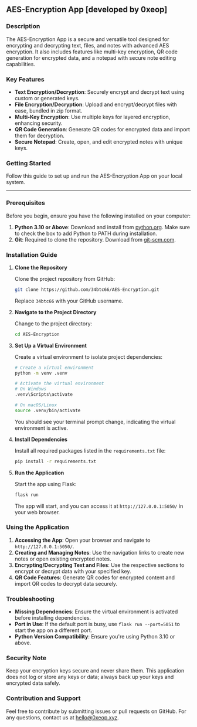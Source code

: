 ## AES-Encryption App [developed by 0xeop]

### Description

The AES-Encryption App is a secure and versatile tool designed for encrypting and decrypting text, files, and notes with advanced AES encryption. It also includes features like multi-key encryption, QR code generation for encrypted data, and a notepad with secure note editing capabilities.

### Key Features

- **Text Encryption/Decryption**: Securely encrypt and decrypt text using custom or generated keys.
- **File Encryption/Decryption**: Upload and encrypt/decrypt files with ease, bundled in zip format.
- **Multi-Key Encryption**: Use multiple keys for layered encryption, enhancing security.
- **QR Code Generation**: Generate QR codes for encrypted data and import them for decryption.
- **Secure Notepad**: Create, open, and edit encrypted notes with unique keys.

### Getting Started

Follow this guide to set up and run the AES-Encryption App on your local system.

---

### Prerequisites

Before you begin, ensure you have the following installed on your computer:

1. **Python 3.10 or Above**: Download and install from [python.org](https://www.python.org/downloads/). Make sure to check the box to add Python to PATH during installation.
2. **Git**: Required to clone the repository. Download from [git-scm.com](https://git-scm.com/downloads).

### Installation Guide

1. **Clone the Repository**

   Clone the project repository from GitHub:

   ```bash
   git clone https://github.com/34btc66/AES-Encryption.git
   ```

   Replace `34btc66` with your GitHub username.

2. **Navigate to the Project Directory**

   Change to the project directory:

   ```bash
   cd AES-Encryption
   ```

3. **Set Up a Virtual Environment**

   Create a virtual environment to isolate project dependencies:

   ```bash
   # Create a virtual environment
   python -m venv .venv

   # Activate the virtual environment
   # On Windows
   .venv\Scripts\activate

   # On macOS/Linux
   source .venv/bin/activate
   ```

   You should see your terminal prompt change, indicating the virtual environment is active.

4. **Install Dependencies**

   Install all required packages listed in the `requirements.txt` file:

   ```bash
   pip install -r requirements.txt
   ```

5. **Run the Application**

   Start the app using Flask:

   ```bash
   flask run
   ```

   The app will start, and you can access it at `http://127.0.0.1:5050/` in your web browser.

### Using the Application

1. **Accessing the App**: Open your browser and navigate to `http://127.0.0.1:5050/`.
2. **Creating and Managing Notes**: Use the navigation links to create new notes or open existing encrypted notes.
3. **Encrypting/Decrypting Text and Files**: Use the respective sections to encrypt or decrypt data with your specified key.
4. **QR Code Features**: Generate QR codes for encrypted content and import QR codes to decrypt data securely.

### Troubleshooting

- **Missing Dependencies**: Ensure the virtual environment is activated before installing dependencies.
- **Port in Use**: If the default port is busy, use `flask run --port=5051` to start the app on a different port.
- **Python Version Compatibility**: Ensure you're using Python 3.10 or above.

### Security Note

Keep your encryption keys secure and never share them. This application does not log or store any keys or data; always back up your keys and encrypted data safely.

### Contribution and Support

Feel free to contribute by submitting issues or pull requests on GitHub. For any questions, contact us at [hello@0xeop.xyz](mailto:hello@0xeop.xyz).
